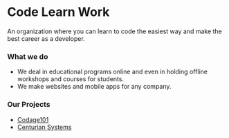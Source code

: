 # Code Learn Work
An organization where you can learn to code the easiest way and make the best career as a developer.

### What we do
- We deal in educational programs online and even in holding offline workshops and courses for students.
- We make websites and mobile apps for any company.

### Our Projects
- [Codage101](http://codage101.tk)
- [Centurian Systems](https://centurain-systems.github.io/Centurian-Systems)

